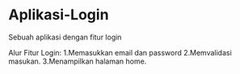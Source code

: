 # Aplikasi-Login
Sebuah aplikasi dengan fitur login

Alur Fitur Login:
1.Memasukkan email dan password
2.Memvalidasi masukan.
3.Menampilkan halaman home.

